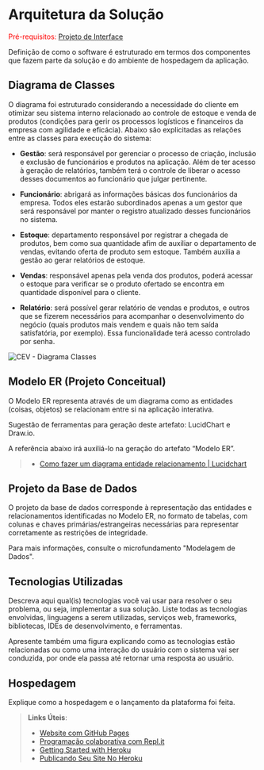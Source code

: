 # Arquitetura da Solução

<span style="color:red">Pré-requisitos: <a href="3-Projeto de Interface.md"> Projeto de Interface</a></span>

Definição de como o software é estruturado em termos dos componentes que fazem parte da solução e do ambiente de hospedagem da aplicação.

## Diagrama de Classes

O diagrama foi estruturado considerando a necessidade do cliente em otimizar seu sistema interno relacionado ao controle de estoque e venda de produtos (condições para gerir os processos logísticos e financeiros da empresa com agilidade e eficácia). Abaixo são explicitadas as relações entre as classes para execução do sistema:

 - **Gestão**: será responsável por gerenciar o processo de criação, inclusão e exclusão de funcionários e produtos na aplicação. Além de ter acesso à geração de relatórios, também terá o controle de liberar o acesso desses documentos ao funcionário que julgar pertinente. 

 - **Funcionário**: abrigará as informações básicas dos funcionários da empresa. Todos eles estarão subordinados apenas a um gestor que será responsável por manter o registro atualizado desses funcionários no sistema.

 - **Estoque**: departamento responsável por registrar a chegada de produtos, bem como sua quantidade afim de auxiliar o departamento de vendas, evitando oferta de produto sem estoque. Também auxilia a gestão ao gerar relatórios de estoque.

 - **Vendas**: responsável apenas pela venda dos produtos, poderá acessar o estoque para verificar se o produto ofertado se encontra em quantidade disponível para o cliente.

 - **Relatório**: será possível gerar relatório de vendas e produtos, e outros que se fizerem necessários para acompanhar o desenvolvimento do negócio (quais produtos mais vendem e quais não tem saída satisfatória, por exemplo). Essa funcionalidade terá acesso controlado por senha.

![CEV - Diagrama Classes](https://user-images.githubusercontent.com/106809153/228092951-5630823f-059c-4476-beca-f64513645e85.png)

## Modelo ER (Projeto Conceitual)

O Modelo ER representa através de um diagrama como as entidades (coisas, objetos) se relacionam entre si na aplicação interativa.

Sugestão de ferramentas para geração deste artefato: LucidChart e Draw.io.

A referência abaixo irá auxiliá-lo na geração do artefato “Modelo ER”.

> - [Como fazer um diagrama entidade relacionamento | Lucidchart](https://www.lucidchart.com/pages/pt/como-fazer-um-diagrama-entidade-relacionamento)

## Projeto da Base de Dados

O projeto da base de dados corresponde à representação das entidades e relacionamentos identificadas no Modelo ER, no formato de tabelas, com colunas e chaves primárias/estrangeiras necessárias para representar corretamente as restrições de integridade.
 
Para mais informações, consulte o microfundamento "Modelagem de Dados".

## Tecnologias Utilizadas

Descreva aqui qual(is) tecnologias você vai usar para resolver o seu problema, ou seja, implementar a sua solução. Liste todas as tecnologias envolvidas, linguagens a serem utilizadas, serviços web, frameworks, bibliotecas, IDEs de desenvolvimento, e ferramentas.

Apresente também uma figura explicando como as tecnologias estão relacionadas ou como uma interação do usuário com o sistema vai ser conduzida, por onde ela passa até retornar uma resposta ao usuário.

## Hospedagem

Explique como a hospedagem e o lançamento da plataforma foi feita.

> **Links Úteis**:
>
> - [Website com GitHub Pages](https://pages.github.com/)
> - [Programação colaborativa com Repl.it](https://repl.it/)
> - [Getting Started with Heroku](https://devcenter.heroku.com/start)
> - [Publicando Seu Site No Heroku](http://pythonclub.com.br/publicando-seu-hello-world-no-heroku.html)
